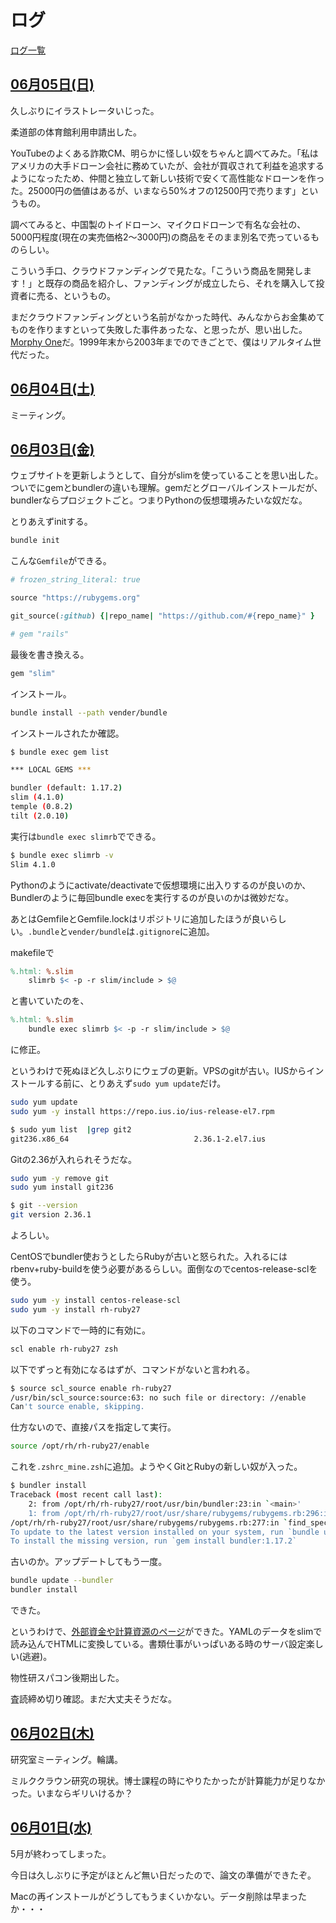 # ログ

[ログ一覧](index.html)

## [06月05日(日)](#05) <a id="05"></a>

久しぶりにイラストレータいじった。

柔道部の体育館利用申請出した。

YouTubeのよくある詐欺CM、明らかに怪しい奴をちゃんと調べてみた。「私はアメリカの大手ドローン会社に務めていたが、会社が買収されて利益を追求するようになったため、仲間と独立して新しい技術で安くて高性能なドローンを作った。25000円の価値はあるが、いまなら50%オフの12500円で売ります」というもの。

調べてみると、中国製のトイドローン、マイクロドローンで有名な会社の、5000円程度(現在の実売価格2〜3000円)の商品をそのまま別名で売っているものらしい。

こういう手口、クラウドファンディングで見たな。「こういう商品を開発します！」と既存の商品を紹介し、ファンディングが成立したら、それを購入して投資者に売る、というもの。

まだクラウドファンディングという名前がなかった時代、みんなからお金集めてものを作りますといって失敗した事件あったな、と思ったが、思い出した。[Morphy One](https://ja.wikipedia.org/wiki/Morphy_One)だ。1999年末から2003年までのできごとで、僕はリアルタイム世代だった。

## [06月04日(土)](#04) <a id="04"></a>

ミーティング。

## [06月03日(金)](#03) <a id="03"></a>

ウェブサイトを更新しようとして、自分がslimを使っていることを思い出した。ついでにgemとbundlerの違いも理解。gemだとグローバルインストールだが、bundlerならプロジェクトごと。つまりPythonの仮想環境みたいな奴だな。

とりあえずinitする。

```sh
bundle init
```

こんな`Gemfile`ができる。

```rb
# frozen_string_literal: true

source "https://rubygems.org"

git_source(:github) {|repo_name| "https://github.com/#{repo_name}" }

# gem "rails"
```

最後を書き換える。

```rb
gem "slim"
```

インストール。

```sh
bundle install --path vender/bundle
```

インストールされたか確認。

```sh
$ bundle exec gem list

*** LOCAL GEMS ***

bundler (default: 1.17.2)
slim (4.1.0)
temple (0.8.2)
tilt (2.0.10)
```

実行は`bundle exec slimrb`でできる。

```sh
$ bundle exec slimrb -v 
Slim 4.1.0
```

Pythonのようにactivate/deactivateで仮想環境に出入りするのが良いのか、Bundlerのように毎回bundle execを実行するのが良いのかは微妙だな。

あとはGemfileとGemfile.lockはリポジトリに追加したほうが良いらしい。`.bundle`と`vender/bundle`は`.gitignore`に追加。

makefileで

```makefile
%.html: %.slim
    slimrb $< -p -r slim/include > $@
```

と書いていたのを、

```makefile
%.html: %.slim
    bundle exec slimrb $< -p -r slim/include > $@
```

に修正。

というわけで死ぬほど久しぶりにウェブの更新。VPSのgitが古い。IUSからインストールする前に、とりあえず`sudo yum update`だけ。

```sh
sudo yum update
sudo yum -y install https://repo.ius.io/ius-release-el7.rpm
```

```sh
$ sudo yum list  |grep git2
git236.x86_64                            2.36.1-2.el7.ius              ius  
```

Gitの2.36が入れられそうだな。

```sh
sudo yum -y remove git
sudo yum install git236
```

```sh
$ git --version  
git version 2.36.1
```

よろしい。

CentOSでbundler使おうとしたらRubyが古いと怒られた。入れるにはrbenv+ruby-buildを使う必要があるらしい。面倒なのでcentos-release-sclを使う。

```sh
sudo yum -y install centos-release-scl 
sudo yum -y install rh-ruby27
```

以下のコマンドで一時的に有効に。

```sh
scl enable rh-ruby27 zsh 
```

以下でずっと有効になるはずが、コマンドがないと言われる。

```sh
$ source scl_source enable rh-ruby27 
/usr/bin/scl_source:source:63: no such file or directory: //enable
Can't source enable, skipping.
```

仕方ないので、直接パスを指定して実行。

```sh
source /opt/rh/rh-ruby27/enable 
```

これを`.zshrc_mine.zsh`に追加。ようやくGitとRubyの新しい奴が入った。

```sh
$ bundler install
Traceback (most recent call last):
	2: from /opt/rh/rh-ruby27/root/usr/bin/bundler:23:in `<main>'
	1: from /opt/rh/rh-ruby27/root/usr/share/rubygems/rubygems.rb:296:in `activate_bin_path'
/opt/rh/rh-ruby27/root/usr/share/rubygems/rubygems.rb:277:in `find_spec_for_exe': Could not find 'bundler' (1.17.2) required by your /home/watanabe/public_html/Gemfile.lock. (Gem::GemNotFoundException)
To update to the latest version installed on your system, run `bundle update --bundler`.
To install the missing version, run `gem install bundler:1.17.2`
```

古いのか。アップデートしてもう一度。

```sh
bundle update --bundler     
bundler install
```

できた。

というわけで、[外部資金や計算資源のページ](https://www.calc.appi.keio.ac.jp/watanabe/funding.html)ができた。YAMLのデータをslimで読み込んでHTMLに変換している。書類仕事がいっぱいある時のサーバ設定楽しい(逃避)。

物性研スパコン後期出した。

査読締め切り確認。まだ大丈夫そうだな。

## [06月02日(木)](#02) <a id="02"></a>

研究室ミーティング。輪講。

ミルククラウン研究の現状。博士課程の時にやりたかったが計算能力が足りなかった。いまならギリいけるか？

## [06月01日(水)](#01) <a id="01"></a>

5月が終わってしまった。

今日は久しぶりに予定がほとんど無い日だったので、論文の準備ができたぞ。

Macの再インストールがどうしてもうまくいかない。データ削除は早まったか・・・
